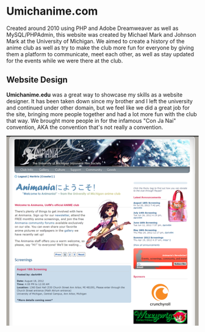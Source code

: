 # Umichanime.com

Created around 2010 using PHP and Adobe Dreamweaver as well as MySQL/PHPAdmin, this website was created by Michael Mark and Johnson Mark at the University of Michigan.  We aimed to create a history of the anime club as well as try to make the club more fun for everyone by giving them a platform to communicate, meet each other, as well as stay updated for the events while we were there at the club.

## Website Design

**Umichanime.edu** was a great way to showcase my skills as a website designer. It has been taken down since my brother and I left the university and continued under other domain, but we feel like we did a great job for the site, bringing more people together and had a lot more fun with the club that way.  We brought more people in for the infamous "Con Ja Nai" convention, AKA the convention that's not really a convention.

<img src="https://github.com/mrmark1998/animania/blob/master/images/umichanime.PNG">
